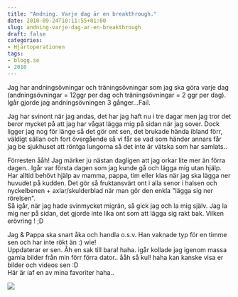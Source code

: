 ```yaml
---
title: "Andning. Varje dag är en breakthrough."
date: 2010-09-24T10:11:55+01:00
slug: andning-varje-dag-ar-en-breakthrough
draft: false
categories:
- Hjärtoperationen
tags:
- blogg.se
- 2010
---
```

Jag har andningsövningar och träningsövningar som jag ska göra varje dag (andningsövningar = 12ggr per dag och träningsövningar = 2 ggr per dag). Igår gjorde jag andningsövningen 3 gånger...Fail.  
  
  
Jag har svinont när jag andas, det har jag haft nu i tre dagar men jag tror det beror mycket på att jag har vågat lägga mig på sidan när jag sover. Dock ligger jag nog för länge så det gör ont sen, det brukade hända ibland förr, väldigt sällan och fort övergående så vi får se vad som händer annars får jag be sjukhuset att röntga lungorna så det inte är vätska som har samlats..  
  
Förresten ååh! Jag märker ju nästan dagligen att jag orkar lite mer än förra dagen.. Igår var första dagen som jag kunde gå och lägga mig utan hjälp.  
Har alltid behövt hjälp av mamma, pappa, tim eller klas när jag ska lägga ner huvudet på kudden. Det gör så fruktansvärt ont i alla senor i halsen och nyckelbenen + axlar/skulderblad när man gör den enkla "lägga sig ner rörelsen".  
Så igår, när jag hade svinmycket migrän, så gick jag och la mig själv. Jag la mig ner på sidan, det gjorde inte lika ont som att lägga sig rakt bak. Vilken erövring ! ;D  
  
  
  
  
Jag & Pappa ska snart åka och handla o.s.v. Han vaknade typ för en timme sen och har inte rökt än :) wie!  
Uppdaterar er sen. Åh en sak till bara! haha. igår kollade jag igenom massa gamla bilder från min förr förra dator.. ååh så kul! haha kan kanske visa er bilder och videos sen :D  
Här är iaf en av mina favoriter haha..  
  
  
![](/assets/images/blogg.se/nykter15juli06_108935953.jpg)